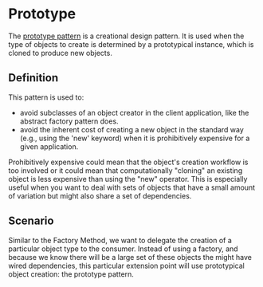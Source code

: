 Prototype
=========

The [prototype pattern](https://refactoring.guru/ru/design-patterns/prototype) is a creational design pattern. It is used when the type of objects to create is determined by a prototypical instance, which is cloned to produce new objects.

Definition
----------

This pattern is used to:

* avoid subclasses of an object creator in the client application, like the abstract factory pattern does.
* avoid the inherent cost of creating a new object in the standard way (e.g., using the 'new' keyword) when it is prohibitively expensive for a given application.

Prohibitively expensive could mean that the object's creation workflow is too involved or it could mean that computationally "cloning" an existing object is less expensive than using the "new" operator.  This is especially useful when you want to deal with sets of objects that have a small amount of variation but might also share a set of dependencies.

Scenario
--------

Similar to the Factory Method, we want to delegate the creation of a particular object type to the consumer.  Instead of using a factory, and because we know there will be a large set of these objects the might have wired dependencies, this particular extension point will use prototypical object creation: the prototype pattern.
